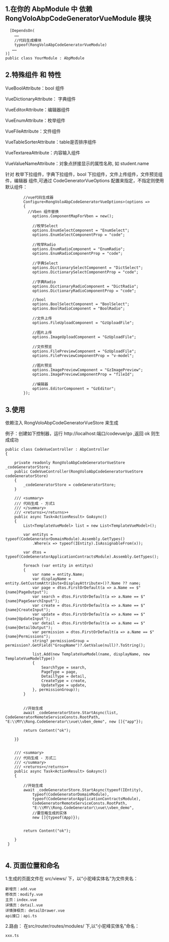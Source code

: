﻿
 ## 1.在你的 AbpModule 中 依赖 RongVoloAbpCodeGeneratorVueModule 模块

```
  [DependsOn(
    ……
    //代码生成模块
    typeof(RongVoloAbpCodeGeneratorVueModule)
   ……
)]
public class YourModule : AbpModule
```
## 2.特殊组件 和 特性

VueBoolAttribute：bool 组件

VueDictionaryAttribute： 字典组件

VueEditorAttribute：编辑器组件

VueEnumAttribute：枚举组件

VueFileAttribute：文件组件

VueTableSorterAttribute：table是否排序组件

VueTextareaAttribute：内容输入组件

VueValueNameAttribute：对象点拼接显示的属性名称, 如 student.name

针对 枚举下拉组件，字典下拉组件，bool 下拉组件，文件上传组件，文件预览组件，编辑器 组件,可通过 CodeGeneratorVueOptions 配置来指定，不指定则使用默认组件：

```
        //vue代码生成器
        Configure<RongVoloAbpCodeGeneratorVueOptions>(options =>
        {
          //Vben 组件替换
            options.ComponentMapForVben = new();

            //枚举Select
            options.EnumSelectComponent = "EnumSelect";
            options.EnumSelectComponentProp = "code";

            //枚举Radio
            options.EnumRadioComponent = "EnumRadio";
            options.EnumRadioComponentProp = "code";

            //字典Select
            options.DictionarySelectComponent = "DictSelect";
            options.DictionarySelectComponentProp = "code";

            //字典Radio
            options.DictionaryRadioComponent = "DictRadio";
            options.DictionaryRadioComponentProp = "code";

            //bool
            options.BoolSelectComponent = "BoolSelect";
            options.BoolRadioComponent = "BoolRadio";

            //文件上传
            options.FileUploadComponent = "GzUploadFile";

            //图片上传
            options.ImageUploadComponent = "GzUploadFile";

            //文件预览
            options.FilePreviewComponent = "GzUploadFile";
            options.FilePreviewComponentProp = "v-model";

            //图片预览
            options.ImagePreviewComponent = "GzImagePreview";
            options.ImagePreviewComponentProp = "fileId";

            //编辑器
            options.EditorComponent = "GzEditor";
        });

```

## 3.使用

依赖注入 RongVoloAbpCodeGeneratorVueStore 来生成

例子：创建如下控制器，运行 http://localhost:端口/codevue/go ,返回 ok 则生成成功
```
public class CodeVueController : AbpController
{

    private readonly RongVoloAbpCodeGeneratorVueStore _codeGeneratorStore;
    public CodeVueController(RongVoloAbpCodeGeneratorVueStore codeGeneratorStore)
    {
        _codeGeneratorStore = codeGeneratorStore;
    }

    /// <summary>
    /// 代码生成 - 方式1
    /// </summary>
    /// <returns></returns>+
    public async Task<ActionResult> GoAsync()
    {
        List<TemplateVueModel> list = new List<TemplateVueModel>();

        var entitys = typeof(CodeGeneratorDomainModule).Assembly.GetTypes()
            .Where(x => typeof(IEntity).IsAssignableFrom(x));

        var dtos = typeof(CodeGeneratorApplicationContractsModule).Assembly.GetTypes();

        foreach (var entity in entitys)
        {
            var name = entity.Name;
            var displayName = entity.GetCustomAttribute<DisplayAttribute>()?.Name ?? name;
            var page = dtos.FirstOrDefault(a => a.Name == $"{name}PageOutput");
            var search = dtos.FirstOrDefault(a => a.Name == $"{name}PageSearchInput");
            var create = dtos.FirstOrDefault(a => a.Name == $"{name}CreateInput");
            var update = dtos.FirstOrDefault(a => a.Name == $"{name}UpdateInput");
            var detail = dtos.FirstOrDefault(a => a.Name == $"{name}DetailOutput");
            var permission = dtos.FirstOrDefault(a => a.Name == $"{name}Permissions");
            string? permissionGroup = permission?.GetField("GroupName")?.GetValue(null)?.ToString();

            list.Add(new TemplateVueModel(name, displayName, new TemplateVueModelType()
            {
                SearchType = search,
                PageType = page,
                DetailType = detail,
                CreateType = create,
                UpdateType = update,
            }, permissionGroup));
        }


        //开始生成
        await _codeGeneratorStore.StartAsync(list, CodeGeneratorRemoteServiceConsts.RootPath, "E:\\MY\\Rong.CodeGenerator\\vue\\vben_demo", new []{"app"});

        return Content("ok");

    }}


    /// <summary>
    /// 代码生成 - 方式二
    /// </summary>
    /// <returns></returns>+
    public async Task<ActionResult> GoAsync()
    {

        //开始生成
        await _codeGeneratorStore.StartAsync(typeof(IEntity), 
            typeof(CodeGeneratorDomainModule), 
            typeof(CodeGeneratorApplicationContractsModule), 
            CodeGeneratorRemoteServiceConsts.RootPath, 
            "E:\\MY\\Rong.CodeGenerator\\vue\\vben_demo",
            //要忽略生成的实体
            new []{typeof(App)});

        
        return Content("ok");

    }
 }


```


## 4. 页面位置和命名

1.生成的页面文件在 src/views/ 下，以“小驼峰实体名”为文件夹名：

    新增页：add.vue
    修改页：modify.vue
    主页：index.vue
    详情页：detail.vue
    详情弹框页: detailDrawer.vue
    api接口：api.ts 

2.路由： 在src/router/routes/modules/ 下,以“小驼峰实体名”命名：
  
    xxx.ts